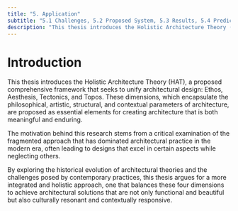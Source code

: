 ```yaml
---
title: "5. Application"
subtitle: "5.1 Challenges, 5.2 Proposed System, 5.3 Results, 5.4 Predictions"
description: "This thesis introduces the Holistic Architecture Theory (HAT), a proposed comprehensive framework that seeks to unify architectural design: Ethos, Aesthesis, Tectonics, and Topos."
---
```


# Introduction

This thesis introduces the Holistic Architecture Theory (HAT), a proposed comprehensive framework that seeks to unify architectural design: Ethos, Aesthesis, Tectonics, and Topos. These dimensions, which encapsulate the philosophical, artistic, structural, and contextual parameters of architecture, are proposed as essential elements for creating architecture that is both meaningful and enduring.

The motivation behind this research stems from a critical examination of the fragmented approach that has dominated architectural practice in the modern era, often leading to designs that excel in certain aspects while neglecting others.

By exploring the historical evolution of architectural theories and the challenges posed by contemporary practices, this thesis argues for a more integrated and holistic approach, one that balances these four dimensions to achieve architectural solutions that are not only functional and beautiful but also culturally resonant and contextually responsive.
